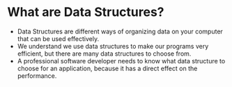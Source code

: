 # What are Data Structures?
* Data Structures are different ways of organizing data on your computer that can be used effectively.
* We understand we use data structures to make our programs very efficient, but there are many data structures to choose from.
* A professional software developer needs to know what data structure to choose for an application, because it has a direct effect on the performance.